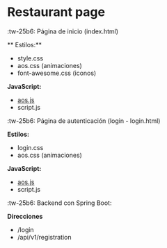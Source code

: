 # Restaurant page

:tw-25b6: Página de inicio (index.html)

** Estilos:**
 - style.css
 - aos.css (animaciones)
 - font-awesome.css (iconos)
 
 
 **JavaScript:**
  - [aos.js](https://michalsnik.github.io/aos/ "aos.js")
  - script.js
  
:tw-25b6: Página de autenticación (login - login.html)

**Estilos:**
- login.css
- aos.css (animaciones)

**JavaScript:**
  - [aos.js](https://michalsnik.github.io/aos/ "aos.js")
  - script.js
 
:tw-25b6: Backend con Spring Boot:

**Direcciones**
 - /login
 - /api/v1/registration
